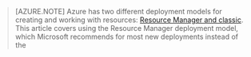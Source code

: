 > [AZURE.NOTE] Azure has two different deployment models for creating and working with resources:  [Resource Manager and classic](../resource-manager-deployment-model.md).  This article covers using the Resource Manager deployment model, which Microsoft recommends for most new deployments instead of the

